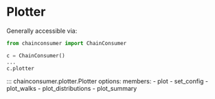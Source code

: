 # Plotter

Generally accessible via:

```python
from chainconsumer import ChainConsumer

c = ChainConsumer()
...
c.plotter
```

::: chainconsumer.plotter.Plotter
options:
members:
\- plot
\- set_config
\- plot_walks
\- plot_distributions
\- plot_summary
